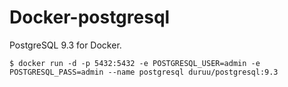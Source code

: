 Docker-postgresql
=================

PostgreSQL 9.3 for Docker.

    $ docker run -d -p 5432:5432 -e POSTGRESQL_USER=admin -e POSTGRESQL_PASS=admin --name postgresql duruu/postgresql:9.3